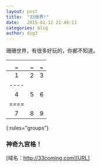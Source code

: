 ```yaml
---
layout: post
title:  "33世界!"
date:   2015-01-12 21:49:13
categories: blog
author: dig3
---
```

珊珊世界，有很多好玩的，你都不知道。

| _ | _ | _ |
|:--:|:--:|:--:|
|1  |2  |3  |
|----
|4  |5  |6  |
|====
|7  |8  |9  |

{:rules="groups"}

### 神奇九宫格！


[域名：http://33coming.com][URL]

[URL]:      http://33coming.com
